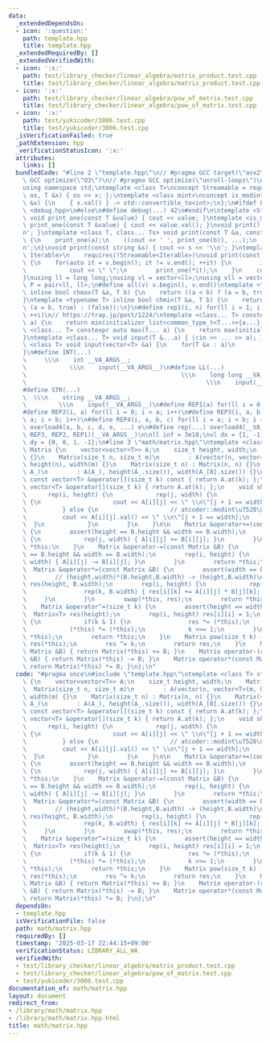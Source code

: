 ```yaml
---
data:
  _extendedDependsOn:
  - icon: ':question:'
    path: template.hpp
    title: template.hpp
  _extendedRequiredBy: []
  _extendedVerifiedWith:
  - icon: ':x:'
    path: test/library_checker/linear_algebra/matrix_product.test.cpp
    title: test/library_checker/linear_algebra/matrix_product.test.cpp
  - icon: ':x:'
    path: test/library_checker/linear_algebra/pow_of_matrix.test.cpp
    title: test/library_checker/linear_algebra/pow_of_matrix.test.cpp
  - icon: ':x:'
    path: test/yukicoder/3006.test.cpp
    title: test/yukicoder/3006.test.cpp
  _isVerificationFailed: true
  _pathExtension: hpp
  _verificationStatusIcon: ':x:'
  attributes:
    links: []
  bundledCode: "#line 2 \"template.hpp\"\n// #pragma GCC target(\"avx2\")\n// #pragma\
    \ GCC optimize(\"O3\")\n// #pragma GCC optimize(\"unroll-loops\")\n#include <bits/stdc++.h>\n\
    using namespace std;\ntemplate <class T>\nconcept Streamable = requires(ostream\
    \ os, T &x) { os << x; };\ntemplate <class mint>\nconcept is_modint = requires(mint\
    \ &x) {\n    { x.val() } -> std::convertible_to<int>;\n};\n#ifdef LOCAL\n#include\
    \ <debug.hpp>\n#else\n#define debug(...) 42\n#endif\n\ntemplate <Streamable T>\
    \ void print_one(const T &value) { cout << value; }\ntemplate <is_modint T> void\
    \ print_one(const T &value) { cout << value.val(); }\nvoid print() { cout << '\\\
    n'; }\ntemplate <class T, class... Ts> void print(const T &a, const Ts &...b)\
    \ {\n    print_one(a);\n    ((cout << ' ', print_one(b)), ...);\n    cout << '\\\
    n';\n}\nvoid print(const string &s) { cout << s << '\\n'; }\ntemplate <ranges::range\
    \ Iterable>\n    requires(!Streamable<Iterable>)\nvoid print(const Iterable &v)\
    \ {\n    for(auto it = v.begin(); it != v.end(); ++it) {\n        if(it != v.begin())\n\
    \            cout << \" \";\n        print_one(*it);\n    }\n    cout << '\\n';\n\
    }\nusing ll = long long;\nusing vl = vector<ll>;\nusing vll = vector<vl>;\nusing\
    \ P = pair<ll, ll>;\n#define all(v) v.begin(), v.end()\ntemplate <typename T>\
    \ inline bool chmax(T &a, T b) {\n    return ((a < b) ? (a = b, true) : (false));\n\
    }\ntemplate <typename T> inline bool chmin(T &a, T b) {\n    return ((a > b) ?\
    \ (a = b, true) : (false));\n}\n#define rep1(i, n) for(ll i = 1; i <= ((ll)n);\
    \ ++i)\n// https://trap.jp/post/1224/\ntemplate <class... T> constexpr auto min(T...\
    \ a) {\n    return min(initializer_list<common_type_t<T...>>{a...});\n}\ntemplate\
    \ <class... T> constexpr auto max(T... a) {\n    return max(initializer_list<common_type_t<T...>>{a...});\n\
    }\ntemplate <class... T> void input(T &...a) { (cin >> ... >> a); }\ntemplate\
    \ <class T> void input(vector<T> &a) {\n    for(T &x : a)\n        cin >> x;\n\
    }\n#define INT(...)                                                          \
    \     \\\n    int __VA_ARGS__;                                               \
    \            \\\n    input(__VA_ARGS__)\n#define LL(...)                     \
    \                                           \\\n    long long __VA_ARGS__;   \
    \                                                  \\\n    input(__VA_ARGS__)\n\
    #define STR(...)                                                             \
    \  \\\n    string __VA_ARGS__;                                               \
    \         \\\n    input(__VA_ARGS__)\n#define REP1(a) for(ll i = 0; i < a; i++)\n\
    #define REP2(i, a) for(ll i = 0; i < a; i++)\n#define REP3(i, a, b) for(ll i =\
    \ a; i < b; i++)\n#define REP4(i, a, b, c) for(ll i = a; i < b; i += c)\n#define\
    \ overload4(a, b, c, d, e, ...) e\n#define rep(...) overload4(__VA_ARGS__, REP4,\
    \ REP3, REP2, REP1)(__VA_ARGS__)\n\nll inf = 3e18;\nvl dx = {1, -1, 0, 0};\nvl\
    \ dy = {0, 0, 1, -1};\n#line 3 \"math/matrix.hpp\"\ntemplate <class T> struct\
    \ Matrix {\n    vector<vector<T>> A;\n    size_t height, width;\n    Matrix()\
    \ {}\n    Matrix(size_t n, size_t m)\n        : A(vector(n, vector<T>(m, 0))),\
    \ height(n), width(m) {}\n    Matrix(size_t n) : Matrix(n, n) {}\n    Matrix(vector<vector<T>>\
    \ A_)\n        : A(A_), height(A_.size()), width(A_[0].size()) {}\n    inline\
    \ const vector<T> &operator[](size_t k) const { return A.at(k); };\n    inline\
    \ vector<T> &operator[](size_t k) { return A.at(k); };\n    void show() {\n  \
    \      rep(i, height) {\n            rep(j, width) {\n                if constexpr(is_arithmetic<T>::value)\
    \ {\n                    cout << A[i][j] << \" \\n\"[j + 1 == width];\n      \
    \          } else {\n                    // atcoder::modint\u7528\n          \
    \          cout << A[i][j].val() << \" \\n\"[j + 1 == width];\n              \
    \  }\n            }\n        }\n    }\n\n    Matrix &operator+=(const Matrix &B)\
    \ {\n        assert(height == B.height && width == B.width);\n        rep(i, height)\
    \ {\n            rep(j, width) { A[i][j] += B[i][j]; }\n        }\n        return\
    \ *this;\n    }\n    Matrix &operator-=(const Matrix &B) {\n        assert(height\
    \ == B.height && width == B.width);\n        rep(i, height) {\n            rep(j,\
    \ width) { A[i][j] -= B[i][j]; }\n        }\n        return *this;\n    }\n  \
    \  Matrix &operator*=(const Matrix &B) {\n        assert(width == B.height);\n\
    \        // (height,width)*(B.height,B.width) -> (height,B.width)\n        Matrix<T>\
    \ res(height, B.width);\n        rep(i, height) {\n            rep(j, width) {\n\
    \                rep(k, B.width) { res[i][k] += A[i][j] * B[j][k]; }\n       \
    \     }\n        }\n        swap(*this, res);\n        return *this;\n    }\n\
    \    Matrix &operator^=(size_t k) {\n        assert(height == width);\n      \
    \  Matrix<T> res(height);\n        rep(i, height) res[i][i] = 1;\n        while(k)\
    \ {\n            if(k & 1) {\n                res *= (*this);\n            }\n\
    \            (*this) *= (*this);\n            k >>= 1;\n        }\n        swap(res,\
    \ *this);\n        return *this;\n    }\n    Matrix pow(size_t k) {\n        auto\
    \ res(*this);\n        res ^= k;\n        return res;\n    }\n    Matrix operator+(const\
    \ Matrix &B) { return Matrix(*this) += B; }\n    Matrix operator-(const Matrix\
    \ &B) { return Matrix(*this) -= B; }\n    Matrix operator*(const Matrix &B) {\
    \ return Matrix(*this) *= B; }\n};\n"
  code: "#pragma once\n#include \"template.hpp\"\ntemplate <class T> struct Matrix\
    \ {\n    vector<vector<T>> A;\n    size_t height, width;\n    Matrix() {}\n  \
    \  Matrix(size_t n, size_t m)\n        : A(vector(n, vector<T>(m, 0))), height(n),\
    \ width(m) {}\n    Matrix(size_t n) : Matrix(n, n) {}\n    Matrix(vector<vector<T>>\
    \ A_)\n        : A(A_), height(A_.size()), width(A_[0].size()) {}\n    inline\
    \ const vector<T> &operator[](size_t k) const { return A.at(k); };\n    inline\
    \ vector<T> &operator[](size_t k) { return A.at(k); };\n    void show() {\n  \
    \      rep(i, height) {\n            rep(j, width) {\n                if constexpr(is_arithmetic<T>::value)\
    \ {\n                    cout << A[i][j] << \" \\n\"[j + 1 == width];\n      \
    \          } else {\n                    // atcoder::modint\u7528\n          \
    \          cout << A[i][j].val() << \" \\n\"[j + 1 == width];\n              \
    \  }\n            }\n        }\n    }\n\n    Matrix &operator+=(const Matrix &B)\
    \ {\n        assert(height == B.height && width == B.width);\n        rep(i, height)\
    \ {\n            rep(j, width) { A[i][j] += B[i][j]; }\n        }\n        return\
    \ *this;\n    }\n    Matrix &operator-=(const Matrix &B) {\n        assert(height\
    \ == B.height && width == B.width);\n        rep(i, height) {\n            rep(j,\
    \ width) { A[i][j] -= B[i][j]; }\n        }\n        return *this;\n    }\n  \
    \  Matrix &operator*=(const Matrix &B) {\n        assert(width == B.height);\n\
    \        // (height,width)*(B.height,B.width) -> (height,B.width)\n        Matrix<T>\
    \ res(height, B.width);\n        rep(i, height) {\n            rep(j, width) {\n\
    \                rep(k, B.width) { res[i][k] += A[i][j] * B[j][k]; }\n       \
    \     }\n        }\n        swap(*this, res);\n        return *this;\n    }\n\
    \    Matrix &operator^=(size_t k) {\n        assert(height == width);\n      \
    \  Matrix<T> res(height);\n        rep(i, height) res[i][i] = 1;\n        while(k)\
    \ {\n            if(k & 1) {\n                res *= (*this);\n            }\n\
    \            (*this) *= (*this);\n            k >>= 1;\n        }\n        swap(res,\
    \ *this);\n        return *this;\n    }\n    Matrix pow(size_t k) {\n        auto\
    \ res(*this);\n        res ^= k;\n        return res;\n    }\n    Matrix operator+(const\
    \ Matrix &B) { return Matrix(*this) += B; }\n    Matrix operator-(const Matrix\
    \ &B) { return Matrix(*this) -= B; }\n    Matrix operator*(const Matrix &B) {\
    \ return Matrix(*this) *= B; }\n};\n"
  dependsOn:
  - template.hpp
  isVerificationFile: false
  path: math/matrix.hpp
  requiredBy: []
  timestamp: '2025-03-17 22:44:15+09:00'
  verificationStatus: LIBRARY_ALL_WA
  verifiedWith:
  - test/library_checker/linear_algebra/matrix_product.test.cpp
  - test/library_checker/linear_algebra/pow_of_matrix.test.cpp
  - test/yukicoder/3006.test.cpp
documentation_of: math/matrix.hpp
layout: document
redirect_from:
- /library/math/matrix.hpp
- /library/math/matrix.hpp.html
title: math/matrix.hpp
---
```

